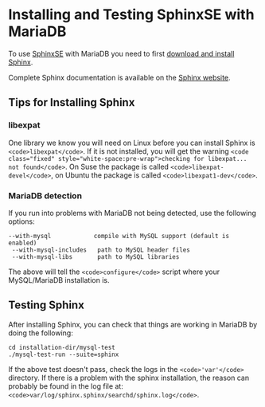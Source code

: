 
# Installing and Testing SphinxSE with MariaDB

To use [SphinxSE](README.md) with MariaDB you need to first [download and install Sphinx](installing-sphinx.md).


Complete Sphinx documentation is available on the [Sphinx website](https://sphinxsearch.com/docs/).


## Tips for Installing Sphinx


### libexpat


One library we know you will need on Linux before you can install Sphinx is `<code>libexpat</code>`. If it is not installed, you will get the 
warning `<code class="fixed" style="white-space:pre-wrap">checking for libexpat... not found</code>`.
On Suse the package is called `<code>libexpat-devel</code>`,
on Ubuntu the package is called `<code>libexpat1-dev</code>`.


### MariaDB detection


If you run into problems with MariaDB not being detected, use the
following options:


```
--with-mysql            compile with MySQL support (default is enabled)
 --with-mysql-includes   path to MySQL header files
 --with-mysql-libs       path to MySQL libraries
```

The above will tell the `<code>configure</code>` script where your MySQL/MariaDB
installation is.


## Testing Sphinx


After installing Sphinx, you can check that things are working in MariaDB by
doing the following:


```
cd installation-dir/mysql-test
./mysql-test-run --suite=sphinx
```

If the above test doesn't pass, check the logs in the `<code>'var'</code>` directory.
If there is a problem with the sphinx installation, the reason can probably
be found in the log file at: `<code>var/log/sphinx.sphinx/searchd/sphinx.log</code>`.


